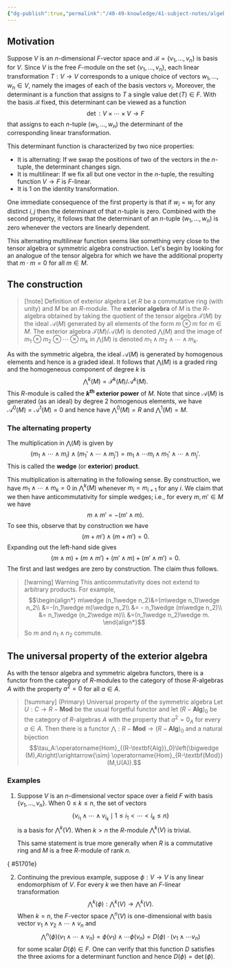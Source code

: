 ```yaml
---
{"dg-publish":true,"permalink":"/40-49-knowledge/41-subject-notes/algebra-theory/exterior-algebras/","tags":["algebra_theory"],"updated":"2024-07-21T19:27:44-07:00"}
---
```


## Motivation

Suppose $V$ is an $n$-dimensional $F$-vector space and $\mathcal{B}=\{v_1,\ldots, v_n\}$ is basis for $V$. Since $V$ is the free $F$-module on the set $\{v_1,\ldots, v_n\}$, each linear transformation $T:V\to V$ corresponds to a unique choice of vectors $w_1,\ldots, w_n\in V$, namely the images of each of the basis vectors $v_i$. Moreover, the determinant is a function that assigns to $T$ a single value $\det(T)\in F$. With the basis $\mathcal{B}$ fixed, this determinant can be viewed as a function
$$\det:V\times \cdots \times V\to F$$
that assigns to each $n$-tuple $(w_1,\ldots, w_n)$ the determinant of the corresponding linear transformation.

This determinant function is characterized by two nice properties:
- It is alternating: If we swap the positions of two of the vectors in the $n$-tuple, the determinant changes sign.
- It is multilinear: If we fix all but one vector in the $n$-tuple, the resulting function $V\to F$ is $F$-linear.
- It is 1 on the identity transformation.

One immediate consequence of the first property is that if $w_i=w_j$ for any distinct $i, j$ then the determinant of that $n$-tuple is zero. Combined with the second property, it follows that the determinant of an $n$-tuple $(w_1,\ldots, w_n)$ is zero whenever the vectors are linearly dependent.

This alternating multilinear function seems like something very close to the tensor algebra or symmetric algebra construction. Let's begin by looking for an analogue of the tensor algebra for which we have the additional property that $m\cdot m=0$ for all $m\in M$.

## The construction

>[!note] Definition of exterior algebra
>Let $R$ be a commutative ring (with unity) and $M$ be an $R$-module. The **exterior algebra** of $M$ is the $R$-algebra obtained by taking the quotient of the tensor algebra $\mathcal{T}(M)$ by the ideal $\mathcal{A}(M)$ generated by all elements of the form $m\otimes m$ for $m\in M$. The exterior algebra $\mathcal{T}(M)/\mathcal{A}(M)$ is denoted $\bigwedge (M)$ and the image of $m_1\otimes m_2\otimes \cdots \otimes m_k$ in $\bigwedge (M)$ is denoted $m_1\wedge m_2\wedge \cdots \wedge m_k$.

As with the symmetric algebra, the ideal $\mathcal{A}(M)$ is generated by homogenous elements and hence is a graded ideal. It follows that $\bigwedge (M)$ is a graded ring and the homogeneous component of degree $k$ is
$$\bigwedge^{k} (M)=\mathcal{T}^k(M)/\mathcal{A}^k(M).$$
This $R$-module is called the **$k^{\text{th}}$ exterior power** of $M$. Note that since $\mathcal{A}(M)$ is generated (as an ideal) by degree 2 homogenous elements, we have $\mathcal{A}^0(M)=\mathcal{A}^1 (M) = 0$ and hence have $\bigwedge^0(M)=R$ and $\bigwedge^1(M)=M$.

### The alternating property

The multiplication in $\bigwedge (M)$ is given by
$$(m_1\wedge \cdots \wedge m_i)\wedge (m_1'\wedge \cdots \wedge m_j')=m_1\wedge \cdots m_i\wedge m_1'\wedge \cdots \wedge m_j'.$$
This is called the **wedge** (or **exterior**) **product**.

This multiplication is alternating in the following sense. By construction, we have $m_1\wedge \cdots \wedge m_k = 0$ in $\bigwedge^k (M)$ whenever $m_i=m_{i+1}$ for any $i$. We claim that we then have anticommutativity for simple wedges; i.e., for every $m, m'\in M$ we have
$$m\wedge m'=-(m'\wedge m).$$
To see this, observe that by construction we have
$$(m+m')\wedge (m+m')=0.$$
Expanding out the left-hand side gives
$$(m\wedge m)+(m\wedge m')+(m'\wedge m)+(m'\wedge m')=0.$$
The first and last wedges are zero by construction. The claim thus follows.

>[!warning] Warning
>This anticommutativity does not extend to arbitrary products. For example,
>$$\begin{align*}
>m\wedge (n_1\wedge n_2)&=(m\wedge n_1)\wedge n_2\\
>&=-(n_1\wedge m)\wedge n_2\\
>&= - n_1\wedge (m\wedge n_2)\\
>&= n_1\wedge (n_2\wedge m)\\
>&=(n_1\wedge n_2)\wedge m.
>\end{align*}$$
>So $m$ and $n_1\wedge n_2$ commute.

## The universal property of the exterior algebra

As with the tensor algebra and symmetric algebra functors, there is a functor from the category of $R$-modules to the category of those $R$-algebras $A$ with the property $a^2=0$ for all $a\in A$.

>[!summary] (Primary) Universal property of the symmetric algebra
>Let $U:C\to R-\textbf{Mod}$ be the usual forgetful functor and let $(R-\textbf{Alg})_0$ be the category of $R$-algebras $A$ with the property that $a^2=0_A$ for every $a\in A$. Then there is a functor $\bigwedge:R-\textbf{Mod}\to (R-\textbf{Alg})_0$ and a natural bijection
>$$\tau_A:\operatorname{Hom}_{(R-\textbf{Alg})_0}\left(\bigwedge (M),A\right)\xrightarrow{\sim} \operatorname{Hom}_{R-\textbf{Mod}}(M,U(A)).$$

### Examples

1. Suppose $V$ is an $n$-dimensional vector space over a field $F$ with basis $\{v_1,\ldots, v_n\}$. When $0\leq k\leq n$, the set of vectors
   $$\{v_{i_1}\wedge \cdots \wedge v_{i_k}\mid 1\leq i_1<\cdots < i_k\leq n\}$$
   is a basis for $\bigwedge^k (V)$. When $k>n$ the $R$-module $\bigwedge^k (V)$ is trivial.
   
   This same statement is true more generally when $R$ is a commutative ring and $M$ is a free $R$-module of rank $n$.

{ #51701e}

2. Continuing the previous example, suppose $\phi:V\to V$ is any linear endomorphism of $V$. For every $k$ we then have an $F$-linear transformation
   $$\bigwedge^k (\phi):\bigwedge^k(V)\to \bigwedge^k(V).$$
   When $k=n$, the $F$-vector space $\bigwedge^n (V)$ is one-dimensional with basis vector $v_1\wedge v_2\wedge \cdots \wedge v_n$ and
   $$\bigwedge^n(\phi)(v_1\wedge \cdots \wedge v_n)=\phi(v_1)\wedge \cdots \phi(v_n) = D(\phi)\cdot (v_1\wedge \cdots v_n)$$
   for some scalar $D(\phi)\in F$. One can verify that this function $D$ satisfies the three axioms for a determinant function and hence $D(\phi)=\det(\phi)$.